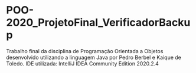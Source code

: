 # POO-2020_ProjetoFinal_VerificadorBackup
Trabalho final da disciplina de Programação Orientada a Objetos desenvolvido utilizando a linguagem Java por Pedro Berbel e Kaique de Toledo.
IDE utilizada: IntelliJ IDEA Community Edition 2020.2.4
